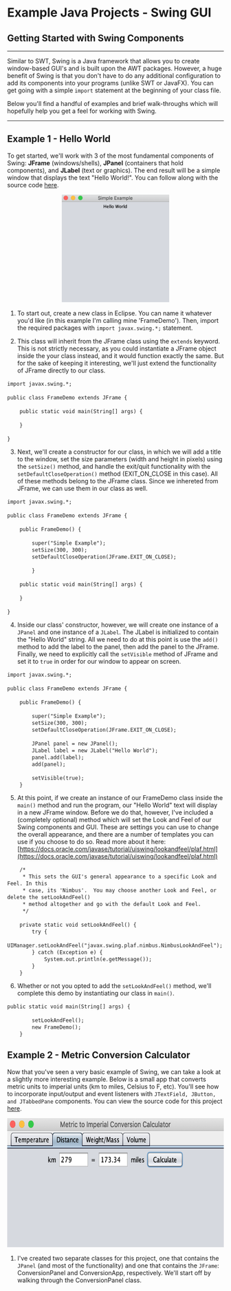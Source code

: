 # Example Java Projects - Swing GUI

## Getting Started with Swing Components

---

Similar to SWT, Swing is a Java framework that allows you to create window-based GUI's and is built upon the AWT packages.  However, a huge benefit of Swing is that you don't have to do any additional configuration to add its components into your programs (unlike SWT or JavaFX). You can get going with a simple `import` statement at the beginning of your class file.  

Below you'll find a handful of examples and brief walk-throughs which will hopefully help you get a feel for working with Swing.  

---

## Example 1 - Hello World

To get started, we'll work with 3 of the most fundamental components of Swing: **JFrame** (windows/shells), **JPanel** (containers that hold components), and **JLabel** (text or graphics).  The end result will be a simple window that displays the text "Hello World!".  You can follow along with the source code [here](https://github.com/robbgatica/comp170-swing/blob/master/src/swing/comp170/FrameDemo.java).  

<p align="center">
<img src="images/frame.png" alt="frame-demo" width="250" height="250" />
  </p>

1.  To start out, create a new class in Eclipse. You can name it whatever you'd like (in this example I'm calling mine 'FrameDemo').  Then, import the required packages with `import javax.swing.*;` statement.   

2.  This class will inherit from the JFrame class using the `extends` keyword.  This is not strictly necessary, as you could instantiate a JFrame object inside the your class instead, and it would function exactly the same.  But for the sake of keeping it interesting, we'll just extend the functionality of JFrame directly to our class.

```
import javax.swing.*;

public class FrameDemo extends JFrame {

	public static void main(String[] args) {

	}

}
```

3.  Next, we'll create a constructor for our class, in which we will add a title to the window, set the size parameters (width and height in pixels) using  the `setSize()` method, and handle the exit/quit functionality with the `setDefaultCloseOperation()` method (EXIT_ON_CLOSE in this case).  All of these methods belong to the JFrame class.  Since we inhereted from JFrame, we can use them in our class as well.

```
import javax.swing.*;

public class FrameDemo extends JFrame {

	public FrameDemo() {
		
		super("Simple Example");
		setSize(300, 300);
		setDefaultCloseOperation(JFrame.EXIT_ON_CLOSE);
		
		}

	public static void main(String[] args) {

	}

}
```

4.  Inside our class' constructor, however, we will create one instance of a `JPanel` and one instance of a `JLabel`.  The JLabel is initialized to contain the "Hello World" string. All we need to do at this point is use the `add()` method to add the label to the panel, then add the panel to the JFrame.  Finally, we need to explicitly call the `setVisible` method of JFrame and set it to `true` in order for our window to appear on screen.

```
import javax.swing.*;

public class FrameDemo extends JFrame {

	public FrameDemo() {
		
		super("Simple Example");
		setSize(300, 300);
		setDefaultCloseOperation(JFrame.EXIT_ON_CLOSE);
		
		JPanel panel = new JPanel();
		JLabel label = new JLabel("Hello World");
		panel.add(label);
		add(panel);
		
		setVisible(true);
	}
```

5. At this point, if we create an instance of our FrameDemo class inside the `main()` method and run the program, our "Hello World" text will display in a new JFrame window.  Before we do that, however, I've included a (completely optional) method which will set the Look and Feel of our Swing components and GUI.  These are settings you can use to change the overall appearance, and there are a number of templates you can use if you choose to do so.  Read more about it here: [https://docs.oracle.com/javase/tutorial/uiswing/lookandfeel/plaf.html](https://docs.oracle.com/javase/tutorial/uiswing/lookandfeel/plaf.html)

```
	/*
	 * This sets the GUI's general appearance to a specific Look and Feel. In this
	 * case, its 'Nimbus'.  You may choose another Look and Feel, or delete the setLookAndFeel() 
	 * method altogether and go with the default Look and Feel.  
	 */

	private static void setLookAndFeel() {
		try {
			UIManager.setLookAndFeel("javax.swing.plaf.nimbus.NimbusLookAndFeel");
		} catch (Exception e) {
			System.out.println(e.getMessage());
		}
	}

```

6.  Whether or not you opted to add the `setLookAndFeel()` method, we'll complete this demo by instantiating our class in `main()`.

```
public static void main(String[] args) {

		setLookAndFeel();
		new FrameDemo();
	}
```

## Example 2 - Metric Conversion Calculator

Now that you've seen a very basic example of Swing, we can take a look at a slightly more interesting example.  Below is a small app that converts metric units to imperial units (km to miles, Celsius to F, etc).  You'll see how to incorporate input/output and event listeners with `JTextField, JButton, and JTabbedPane` components.  You can view the source code for this project [here](https://github.com/robbgatica/comp170-swing/tree/master/src/swing/comp170/conversion).


<p align="center">
<img src="images/calc1.png" alt="frame-demo" width="600" height="300" />
  </p>
  
1.  I've created two separate classes for this project, one that contains the `JPanel` (and most of the functionality) and one that contains the `JFrame`: ConversionPanel and ConversionApp, respectively.  We'll start off by walking through the ConversionPanel class.  
